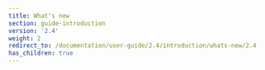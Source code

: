 ```yaml
---
title: What's new
section: guide-introduction
version: '2.4'
weight: 2
redirect_to: /documentation/user-guide/2.4/introduction/whats-new/2.4
has_children: true
---
```

